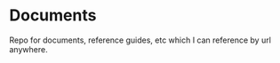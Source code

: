 Documents
=========

Repo for documents, reference guides, etc which I can reference by url anywhere.